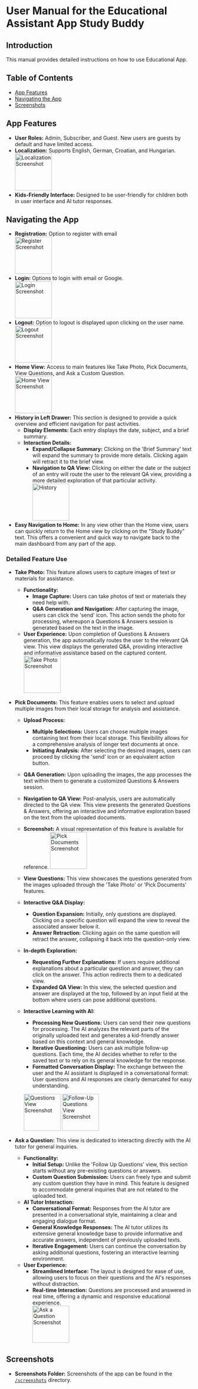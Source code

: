 # User Manual for the Educational Assistant App Study Buddy

## Introduction
This manual provides detailed instructions on how to use Educational App.

## Table of Contents
- [App Features](#app-features)
- [Navigating the App](#navigating-the-app)
- [Screenshots](#screenshots)

## App Features
- **User Roles:** Admin, Subscriber, and Guest. New users are guests by default and have limited access.
- **Localization:** Supports English, German, Croatian, and Hungarian.<br> <a href="screenshots/localization.jpg"><img src="screenshots/localization.jpg" alt="Localization Screenshot" width="100"/></a>
- **Kids-Friendly Interface:** Designed to be user-friendly for children both in user interface and AI tutor responses.

## Navigating the App
- **Registration:** Option to register with email <br><a href="screenshots/register.jpg"><img src="screenshots/register.jpg" alt="Register Screenshot" width="100"/></a>
- **Login:** Options to login with email or Google. <br> <a href="screenshots/login.jpg"><img src="screenshots/login.jpg" alt="Login Screenshot" width="100"/></a>
- **Logout:** Option to logout is displayed upon clicking on the user name. <br> <a href="screenshots/logout.jpg"><img src="screenshots/logout.jpg" alt="Logout Screenshot" width="100"/></a>
- **Home View:** Access to main features like Take Photo, Pick Documents, View Questions, and Ask a Custom Question.<br> <a href="screenshots/home_view.jpg"><img src="screenshots/home_view.jpg" alt="Home View Screenshot" width="100"/></a>
- **History in Left Drawer:** This section is designed to provide a quick overview and efficient navigation for past activities.
  - **Display Elements:** Each entry displays the date, subject, and a brief summary.
  - **Interaction Details:**
    - **Expand/Collapse Summary:** Clicking on the 'Brief Summary' text will expand the summary to provide more details. Clicking again will retract it to the brief view.
    - **Navigation to QA View:** Clicking on either the date or the subject of an entry will route the user to the relevant QA view, providing a more detailed exploration of that particular activity.<br>
  <a href="screenshots/history.jpg"><img src="screenshots/history.jpg" alt="History" width="100"/></a>
- **Easy Navigation to Home:** In any view other than the Home view, users can quickly return to the Home view by clicking on the "Study Buddy" text. This offers a convenient and quick way to navigate back to the main dashboard from any part of the app.

### Detailed Feature Use
- **Take Photo:** This feature allows users to capture images of text or materials for assistance.
  - **Functionality:**
    - **Image Capture:** Users can take photos of text or materials they need help with.
    - **Q&A Generation and Navigation:** After capturing the image, users can click the 'send' icon. This action sends the photo for processing, whereupon a Questions & Answers session is generated based on the text in the image. 
  - **User Experience:** Upon completion of Questions & Answers generation, the app automatically routes the user to the relevant QA view. This view displays the generated Q&A, providing interactive and informative assistance based on the captured content.
  <a href="screenshots/take_photo.jpg"><img src="screenshots/take_photo.jpg" alt="Take Photo Screenshot" width="100"/></a>

- **Pick Documents:** This feature enables users to select and upload multiple images from their local storage for analysis and assistance.
  - **Upload Process:**
    - **Multiple Selections:** Users can choose multiple images containing text from their local storage. This flexibility allows for a comprehensive analysis of longer text documents at once.
    - **Initiating Analysis:** After selecting the desired images, users can proceed by clicking the 'send' icon or an equivalent action button.
  - **Q&A Generation:** Upon uploading the images, the app processes the text within them to generate a customized Questions & Answers session.
  - **Navigation to QA View:** Post-analysis, users are automatically directed to the QA view. This view presents the generated Questions & Answers, offering an interactive and informative exploration based on the text from the uploaded documents. <br>
  - **Screenshot:** A visual representation of this feature is available for reference. <a href="screenshots/pick_documents.jpg"><img src="screenshots/pick_documents.jpg" alt="Pick Documents Screenshot" width="100"/></a>

  - **View Questions:** This view showcases the questions generated from the images uploaded through the 'Take Photo' or 'Pick Documents' features.
  - **Interactive Q&A Display:**
    - **Question Expansion:** Initially, only questions are displayed. Clicking on a specific question will expand the view to reveal the associated answer below it.
    - **Answer Retraction:** Clicking again on the same question will retract the answer, collapsing it back into the question-only view.
  - **In-depth Exploration:**
    - **Requesting Further Explanations:** If users require additional explanations about a particular question and answer, they can click on the answer. This action redirects them to a dedicated view.
    - **Expanded QA View:** In this view, the selected question and answer are displayed at the top, followed by an input field at the bottom where users can pose additional questions.
  - **Interactive Learning with AI:**
    - **Processing New Questions:** Users can send their new questions for processing. The AI analyzes the relevant parts of the originally uploaded text and generates a kid-friendly answer based on this context and general knowledge.
    - **Iterative Questioning:** Users can ask multiple follow-up questions. Each time, the AI decides whether to refer to the saved text or to rely on its general knowledge for the response.
    - **Formatted Conversation Display:** The exchange between the user and the AI assistant is displayed in a conversational format: User questions and AI responses are clearly demarcated for easy understanding.<br>
    <p float="left">
      <a href="screenshots/qa.jpg"><img src="screenshots/qa.jpg" alt="Questions View Screenshot" width="100"/></a> 
      <a href="follow_up_questions.jpg"><img src="follow_up_questions.jpg" alt="Follow-Up Questions View Screenshot" width="100"/></a>
    </p> 
- **Ask a Question:** This view is dedicated to interacting directly with the AI tutor for general inquiries.
  - **Functionality:**
    - **Initial Setup:** Unlike the 'Follow Up Questions' view, this section starts without any pre-existing questions or answers.
    - **Custom Question Submission:** Users can freely type and submit any custom question they have in mind. This feature is designed to accommodate general inquiries that are not related to the uploaded text.
  - **AI Tutor Interaction:**
    - **Conversational Format:** Responses from the AI tutor are presented in a conversational style, maintaining a clear and engaging dialogue format. 
    - **General Knowledge Responses:** The AI tutor utilizes its extensive general knowledge base to provide informative and accurate answers, independent of previously uploaded texts.
    - **Iterative Engagement:** Users can continue the conversation by asking additional questions, fostering an interactive learning environment.
  - **User Experience:**
    - **Streamlined Interface:** The layout is designed for ease of use, allowing users to focus on their questions and the AI's responses without distraction.
    - **Real-time Interaction:** Questions are processed and answered in real time, offering a dynamic and responsive educational experience.<br>
   <a href="screenshots/custom_questions.jpg"><img src="screenshots/custom_questions.jpg" alt="Ask a Question Screenshot" width="100"/></a>

## Screenshots
- **Screenshots Folder:** Screenshots of the app can be found in the [`/screenshots`](/screenshots) directory.






